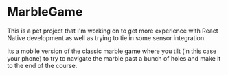 # MarbleGame
This is a pet project that I'm working on to get more experience with React Native development as well as trying to tie in some sensor integration.

Its a mobile version of the classic marble game where you tilt (in this case your phone) to try to navigate the marble past a bunch of holes and make it to the end of the course.
